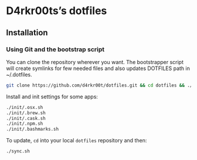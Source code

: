 # D4rkr00ts’s dotfiles

## Installation

### Using Git and the bootstrap script

You can clone the repository wherever you want.
The bootstrapper script will create symlinks for few needed files and also updates DOTFILES path in ~/.dotfiles.

```bash
git clone https://github.com/d4rkr00t/dotfiles.git && cd dotfiles && ./sync.sh
```

Install and init settings for some apps:

```bash
./init/.osx.sh
./init/.brew.sh
./init/.cask.sh
./init/.npm.sh
./init/.bashmarks.sh
```

To update, `cd` into your local `dotfiles` repository and then:

```bash
./sync.sh
```
